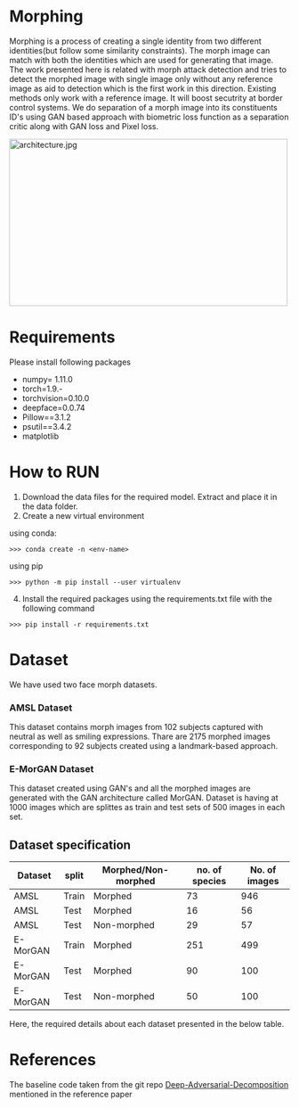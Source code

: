 # Morphing
Morphing is a process of creating a single identity from two different identities(but follow some similarity constraints). The morph image can match with both the identities which are used for generating that image. The work presented here is related with morph attack detection and tries to detect the morphed image with single image only without any reference image as aid to detection which is the first work in this direction. Existing methods only work with a reference image. It will boost secutrity at border control systems. We do separation of a morph image into its constituents ID's using GAN based approach with biometric loss function as a separation critic along with GAN loss and Pixel loss.

<img src="https://github.com/prateekj7777/Morphing/blob/main/arch..jpg" width="500px" height="300px" alt="architecture.jpg" align=center />
</div>
</br>

# Requirements
Please install following packages 
- numpy= 1.11.0
- torch=1.9.-
- torchvision=0.10.0
- deepface=0.0.74
- Pillow==3.1.2
- psutil==3.4.2
- matplotlib

# How to RUN
1. Download the data files for the required model. Extract and place it in the data folder.
2. Create a new virtual environment

using conda:
```
>>> conda create -n <env-name>
```
using pip
```
>>> python -m pip install --user virtualenv
```
4. Install the required packages using the requirements.txt file with the following command
```
>>> pip install -r requirements.txt
```


# Dataset

We have used two face morph datasets.

### AMSL Dataset

This dataset contains morph images from 102 subjects captured with neutral as well as smiling expressions. Thare are 2175 morphed images corresponding to 92 subjects created using a landmark-based approach. 

### E-MorGAN Dataset


This dataset created using GAN's and all the morphed images are generated with the GAN architecture called MorGAN. Dataset is having at 1000 images which are splittes as train and test sets of 500 images in each set.

Dataset specification
---------------------


| Dataset 	| split 	| Morphed/Non-morphed 	| no. of species | No. of images
|---	|---	|---	|---  |---
| AMSL | Train | Morphed | 73 | 946
| AMSL | Test | Morphed | 16 | 56
| AMSL | Test | Non-morphed | 29 | 57
| E-MorGAN | Train | Morphed | 251 | 499
| E-MorGAN | Test | Morphed | 90 | 100
| E-MorGAN | Test | Non-morphed | 50 | 100

Here, the required details about each dataset presented in the below table.

# References

The baseline code taken from the git repo [Deep-Adversarial-Decomposition](https://github.com/jiupinjia/Deep-adversarial-decomposition) mentioned in the reference paper

